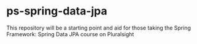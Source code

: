 # ps-spring-data-jpa
This repository will be a starting point and aid for those taking the Spring Framework: Spring Data JPA course on Pluralsight
